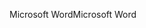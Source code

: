 <span data-ttu-id="d1cc7-101">Microsoft Word</span><span class="sxs-lookup"><span data-stu-id="d1cc7-101">Microsoft Word</span></span>